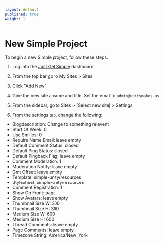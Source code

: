 ```yaml
---
layout: default
published: true
weight: 1
---
```


# New Simple Project
To begin a new Simple project, follow these steps.

1. Log into the [Just Get Simple](https://justgetsimple.com/wp-admin) dashboard

2. From the top bar go to My Sites > Sites

3. Click "Add New"

4. Give the new site a name and title. Set the email to `admin@unitymakes.us`

5. From the sidebar, go to Sites > [Select new site] > Settings

6. From the settings tab, change the following:
- Blogdescription: Change to something relevent
- Start Of Week: 0
- Use Smilies: 0
- Require Name Email: leave empty
- Default Comment Status: closed
- Default Ping Status: closed
- Default Pingback Flag: leave empty
- Comment Moderation: 1
- Moderation Notify: leave empty
- Gmt Offset: leave empty
- Template: simple-unity/resources
- Stylesheet: simple-unity/resources
- Comment Registration: 1
- Show On Front: page
- Show Avatars: leave empty
- Thumbnail Size W: 300
- Thumbnail Size H: 300
- Medium Size W: 600
- Medium Size H: 600
- Thread Comments: leave empty
- Page Comments: leave empty
- Timezone String: America/New_York
